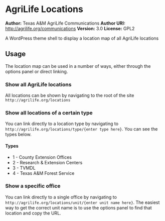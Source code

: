 # AgriLife Locations

__Author:__ Texas A&M AgriLife Communications
__Author URI:__ http://agrilife.org/communications
__Version:__ 3.0
__License:__ GPL2

A WordPress theme shell to display a location map of all AgriLife locations

## Usage
The location map can be used in a number of ways, either through the options panel or direct linking.

### Show all AgriLife locations
All locations can be shown by navigating to the root of the site `http://agrilife.org/locations`

### Show all locations of a certain type
You can link directly to a location type by navigating to `http://agrilife.org/locations/type/{enter type here}`. You can see the types below.

#### Types
* 1 - County Extension Offices
* 2 - Research & Extension Centers
* 3 - TVMDL
* 4 - Texas A&M Forest Service

### Show a specific office
You can link directly to a single office by navigating to `http://agrilife.org/locations/unit/{enter unit name here}`. The easiest way to get the correct unit name is to use the options panel to find that location and copy the URL.